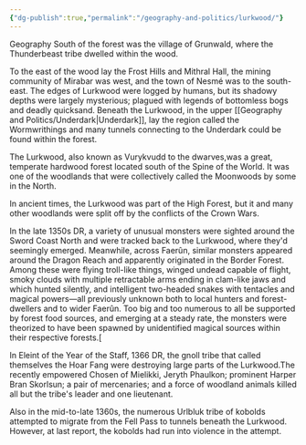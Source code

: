 ```yaml
---
{"dg-publish":true,"permalink":"/geography-and-politics/lurkwood/"}
---
```


Geography
South of the forest was the village of Grunwald, where the Thunderbeast tribe dwelled within the wood.

To the east of the wood lay the Frost Hills and Mithral Hall, the mining community of Mirabar was west, and the town of Nesmé was to the south-east. The edges of Lurkwood were logged by humans, but its shadowy depths were largely mysterious; plagued with legends of bottomless bogs and deadly quicksand. Beneath the Lurkwood, in the upper [[Geography and Politics/Underdark\|Underdark]], lay the region called the Wormwrithings and many tunnels connecting to the Underdark could be found within the forest.




The Lurkwood, also known as Vurykvudd to the dwarves,was a great, temperate hardwood forest located south of the Spine of the World. It was one of the woodlands that were collectively called the Moonwoods by some in the North.

In ancient times, the Lurkwood was part of the High Forest, but it and many other woodlands were split off by the conflicts of the Crown Wars.

In the late 1350s DR, a variety of unusual monsters were sighted around the Sword Coast North and were tracked back to the Lurkwood, where they'd seemingly emerged. Meanwhile, across Faerûn, similar monsters appeared around the Dragon Reach and apparently originated in the Border Forest. Among these were flying troll-like things, winged undead capable of flight, smoky clouds with multiple retractable arms ending in clam-like jaws and which hunted silently, and intelligent two-headed snakes with tentacles and magical powers—all previously unknown both to local hunters and forest-dwellers and to wider Faerûn. Too big and too numerous to all be supported by forest food sources, and emerging at a steady rate, the monsters were theorized to have been spawned by unidentified magical sources within their respective forests.[

In Eleint of the Year of the Staff, 1366 DR, the gnoll tribe that called themselves the Hoar Fang were destroying large parts of the Lurkwood.The recently empowered Chosen of Mielikki, Jeryth Phaulkon; prominent Harper Bran Skorlsun; a pair of mercenaries; and a force of woodland animals killed all but the tribe's leader and one lieutenant.

Also in the mid-to-late 1360s, the numerous Urlbluk tribe of kobolds attempted to migrate from the Fell Pass to tunnels beneath the Lurkwood. However, at last report, the kobolds had run into violence in the attempt.


